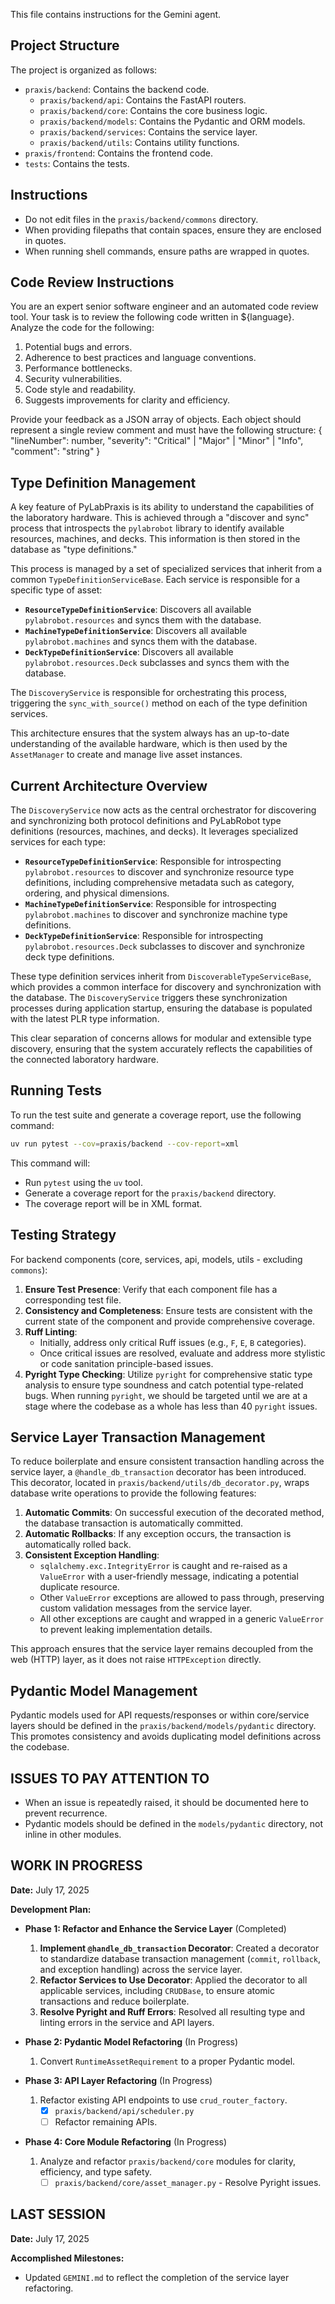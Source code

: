 This file contains instructions for the Gemini agent.

## Project Structure

The project is organized as follows:

- `praxis/backend`: Contains the backend code.
  - `praxis/backend/api`: Contains the FastAPI routers.
  - `praxis/backend/core`: Contains the core business logic.
  - `praxis/backend/models`: Contains the Pydantic and ORM models.
  - `praxis/backend/services`: Contains the service layer.
  - `praxis/backend/utils`: Contains utility functions.
- `praxis/frontend`: Contains the frontend code.
- `tests`: Contains the tests.

## Instructions

- Do not edit files in the `praxis/backend/commons` directory.
- When providing filepaths that contain spaces, ensure they are enclosed in quotes.
- When running shell commands, ensure paths are wrapped in quotes.

## Code Review Instructions

You are an expert senior software engineer and an automated code review tool.
Your task is to review the following code written in ${language}.
Analyze the code for the following:
1.  Potential bugs and errors.
2.  Adherence to best practices and language conventions.
3.  Performance bottlenecks.
4.  Security vulnerabilities.
5.  Code style and readability.
6.  Suggests improvements for clarity and efficiency.

Provide your feedback as a JSON array of objects. Each object should represent a single review comment and must have the following structure:
{
  "lineNumber": number,
  "severity": "Critical" | "Major" | "Minor" | "Info",
  "comment": "string"
}

## Type Definition Management

A key feature of PyLabPraxis is its ability to understand the capabilities of the laboratory hardware. This is achieved through a "discover and sync" process that introspects the `pylabrobot` library to identify available resources, machines, and decks. This information is then stored in the database as "type definitions."

This process is managed by a set of specialized services that inherit from a common `TypeDefinitionServiceBase`. Each service is responsible for a specific type of asset:

*   **`ResourceTypeDefinitionService`**: Discovers all available `pylabrobot.resources` and syncs them with the database.
*   **`MachineTypeDefinitionService`**: Discovers all available `pylabrobot.machines` and syncs them with the database.
*   **`DeckTypeDefinitionService`**: Discovers all available `pylabrobot.resources.Deck` subclasses and syncs them with the database.

The `DiscoveryService` is responsible for orchestrating this process, triggering the `sync_with_source()` method on each of the type definition services.

This architecture ensures that the system always has an up-to-date understanding of the available hardware, which is then used by the `AssetManager` to create and manage live asset instances.

## Current Architecture Overview

The `DiscoveryService` now acts as the central orchestrator for discovering and synchronizing both protocol definitions and PyLabRobot type definitions (resources, machines, and decks). It leverages specialized services for each type:

*   **`ResourceTypeDefinitionService`**: Responsible for introspecting `pylabrobot.resources` to discover and synchronize resource type definitions, including comprehensive metadata such as category, ordering, and physical dimensions.
*   **`MachineTypeDefinitionService`**: Responsible for introspecting `pylabrobot.machines` to discover and synchronize machine type definitions.
*   **`DeckTypeDefinitionService`**: Responsible for introspecting `pylabrobot.resources.Deck` subclasses to discover and synchronize deck type definitions.

These type definition services inherit from `DiscoverableTypeServiceBase`, which provides a common interface for discovery and synchronization with the database. The `DiscoveryService` triggers these synchronization processes during application startup, ensuring the database is populated with the latest PLR type information.

This clear separation of concerns allows for modular and extensible type discovery, ensuring that the system accurately reflects the capabilities of the connected laboratory hardware.

## Running Tests

To run the test suite and generate a coverage report, use the following command:

```bash
uv run pytest --cov=praxis/backend --cov-report=xml
```

This command will:
- Run `pytest` using the `uv` tool.
- Generate a coverage report for the `praxis/backend` directory.
- The coverage report will be in XML format.

## Testing Strategy

For backend components (core, services, api, models, utils - excluding `commons`):
1.  **Ensure Test Presence**: Verify that each component file has a corresponding test file.
2.  **Consistency and Completeness**: Ensure tests are consistent with the current state of the component and provide comprehensive coverage.
3.  **Ruff Linting**:
    *   Initially, address only critical Ruff issues (e.g., `F`, `E`, `B` categories).
    *   Once critical issues are resolved, evaluate and address more stylistic or code sanitation principle-based issues.
4.  **Pyright Type Checking**: Utilize `pyright` for comprehensive static type analysis to ensure type soundness and catch potential type-related bugs. When running `pyright`, we should be targeted until we are at a stage where the codebase as a whole has less than 40 `pyright` issues.

## Service Layer Transaction Management

To reduce boilerplate and ensure consistent transaction handling across the service layer, a `@handle_db_transaction` decorator has been introduced. This decorator, located in `praxis/backend/utils/db_decorator.py`, wraps database write operations to provide the following features:

1.  **Automatic Commits**: On successful execution of the decorated method, the database transaction is automatically committed.
2.  **Automatic Rollbacks**: If any exception occurs, the transaction is automatically rolled back.
3.  **Consistent Exception Handling**:
    -   `sqlalchemy.exc.IntegrityError` is caught and re-raised as a `ValueError` with a user-friendly message, indicating a potential duplicate resource.
    -   Other `ValueError` exceptions are allowed to pass through, preserving custom validation messages from the service layer.
    -   All other exceptions are caught and wrapped in a generic `ValueError` to prevent leaking implementation details.

This approach ensures that the service layer remains decoupled from the web (HTTP) layer, as it does not raise `HTTPException` directly.

## Pydantic Model Management

Pydantic models used for API requests/responses or within core/service layers should be defined in the `praxis/backend/models/pydantic` directory. This promotes consistency and avoids duplicating model definitions across the codebase.

## ISSUES TO PAY ATTENTION TO

- When an issue is repeatedly raised, it should be documented here to prevent recurrence.
- Pydantic models should be defined in the `models/pydantic` directory, not inline in other modules.

## WORK IN PROGRESS

**Date:** July 17, 2025

**Development Plan:**

*   **Phase 1: Refactor and Enhance the Service Layer** (Completed)
    1.  **Implement `@handle_db_transaction` Decorator**: Created a decorator to standardize database transaction management (`commit`, `rollback`, and exception handling) across the service layer.
    2.  **Refactor Services to Use Decorator**: Applied the decorator to all applicable services, including `CRUDBase`, to ensure atomic transactions and reduce boilerplate.
    3.  **Resolve Pyright and Ruff Errors**: Resolved all resulting type and linting errors in the service and API layers.

*   **Phase 2: Pydantic Model Refactoring** (In Progress)
    1.  Convert `RuntimeAssetRequirement` to a proper Pydantic model.

*   **Phase 3: API Layer Refactoring** (In Progress)
    1.  Refactor existing API endpoints to use `crud_router_factory`.
        -   [x] `praxis/backend/api/scheduler.py`
        -   [ ] Refactor remaining APIs.

*   **Phase 4: Core Module Refactoring** (In Progress)
    1.  Analyze and refactor `praxis/backend/core` modules for clarity, efficiency, and type safety.
        -   [ ] `praxis/backend/core/asset_manager.py` - Resolve Pyright issues.

## LAST SESSION

**Date:** July 17, 2025

**Accomplished Milestones:**
*   Updated `GEMINI.md` to reflect the completion of the service layer refactoring.


